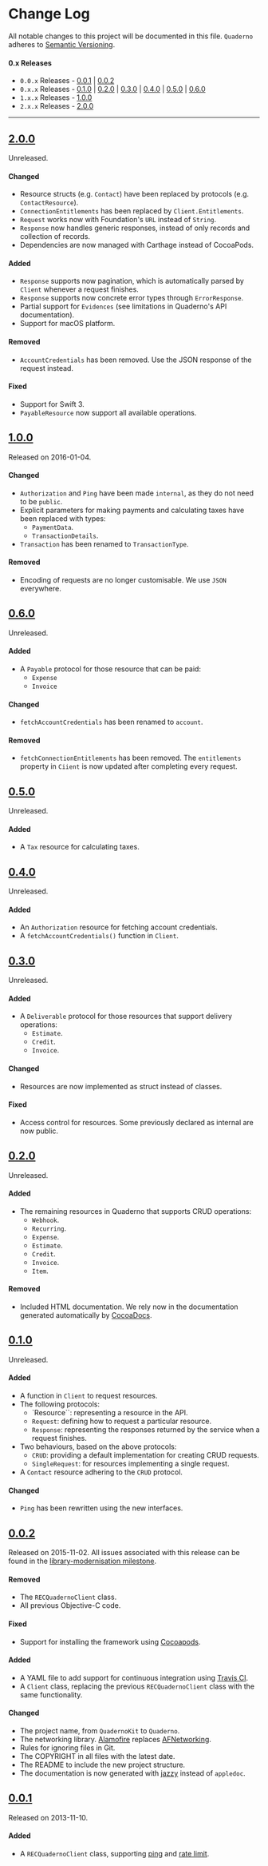 # Change Log
All notable changes to this project will be documented in this file. `Quaderno` adheres to [Semantic Versioning](http://semver.org/).

#### 0.x Releases
- `0.0.x` Releases - [0.0.1](#001) | [0.0.2](#002)
- `0.x.x` Releases - [0.1.0](#010) | [0.2.0](#020) | [0.3.0](#030) | [0.4.0](#040) | [0.5.0](#050) | [0.6.0](#060)
- `1.x.x` Releases - [1.0.0](#100)
- `2.x.x` Releases - [2.0.0](#200)

---

## [2.0.0](https://github.com/quaderno/quaderno-swift/releases/tag/2.0.0)

Unreleased.

#### Changed

- Resource structs (e.g. `Contact`) have been replaced by protocols (e.g. `ContactResource`).
- `ConnectionEntitlements` has been replaced by `Client.Entitlements`.
- `Request` works now with Foundation's `URL` instead of `String`.
- `Response` now handles generic responses, instead of only records and collection of records.
- Dependencies are now managed with Carthage instead of CocoaPods.

#### Added

- `Response` supports now pagination, which is automatically parsed by `Client` whenever a request finishes.
- `Response` supports now concrete error types through `ErrorResponse`.
- Partial support for `Evidences` (see limitations in Quaderno's API documentation).
- Support for macOS platform.

#### Removed

- `AccountCredentials` has been removed. Use the JSON response of the request instead.

#### Fixed

- Support for Swift 3.
- `PayableResource` now support all available operations.


## [1.0.0](https://github.com/quaderno/quaderno-swift/releases/tag/1.0.0)

Released on 2016-01-04.

#### Changed

- `Authorization` and `Ping` have been made `internal`, as they do not need to be `public`.
- Explicit parameters for making payments and calculating taxes have been replaced with types:
  - `PaymentData`.
  - `TransactionDetails`.
- `Transaction` has been renamed to `TransactionType`.

#### Removed

- Encoding of requests are no longer customisable. We use `JSON` everywhere.


## [0.6.0](https://github.com/quaderno/quaderno-swift/releases/tag/0.6.0)

Unreleased.

#### Added

- A `Payable` protocol for those resource that can be paid:
  - `Expense`
  - `Invoice`

#### Changed

- `fetchAccountCredentials` has been renamed to `account`.

#### Removed

- `fetchConnectionEntitlements` has been removed. The `entitlements` property in `Ciient` is now updated after completing every request.


## [0.5.0](https://github.com/quaderno/quaderno-swift/releases/tag/0.5.0)

Unreleased.

#### Added

- A `Tax` resource for calculating taxes.


## [0.4.0](https://github.com/quaderno/quaderno-swift/releases/tag/0.4.0)

Unreleased.

#### Added

- An `Authorization` resource for fetching account credentials.
- A `fetchAccountCredentials()` function in `Client`.


## [0.3.0](https://github.com/quaderno/quaderno-swift/releases/tag/0.3.0)

Unreleased.

#### Added

- A `Deliverable` protocol for those resources that support delivery operations:
  - `Estimate`.
  - `Credit`.
  - `Invoice`.

#### Changed

- Resources are now implemented as struct instead of classes.

#### Fixed

- Access control for resources. Some previously declared as internal are now public.


## [0.2.0](https://github.com/quaderno/quaderno-swift/releases/tag/0.2.0)

Unreleased.

#### Added

- The remaining resources in Quaderno that supports CRUD operations:
  - `Webhook`.
  - `Recurring`.
  - `Expense`.
  - `Estimate`.
  - `Credit`.
  - `Invoice`.
  - `Item`.

#### Removed

- Included HTML documentation. We rely now in the documentation generated automatically by [CocoaDocs](http://cocoadocs.org).


## [0.1.0](https://github.com/quaderno/quaderno-swift/releases/tag/0.1.0)

Unreleased.

#### Added

- A function in `Client` to request resources.
- The following protocols:
  - `Resource``: representing a resource in the API.
  - `Request`: defining how to request a particular resource.
  - `Response`: representing the responses returned by the service when a request finishes.
- Two behaviours, based on the above protocols:
  - `CRUD`: providing a default implementation for creating CRUD requests.
  - `SingleRequest`: for resources implementing a single request.
- A `Contact` resource adhering to the `CRUD` protocol.

#### Changed

- `Ping` has been rewritten using the new interfaces.


## [0.0.2](https://github.com/quaderno/quaderno-swift/releases/tag/0.0.2)

Released on 2015-11-02. All issues associated with this release can be found in the [library-modernisation milestone](https://github.com/elitalon/quaderno-swift/milestones/library-modernisation).

#### Removed

- The `RECQuadernoClient` class.
- All previous Objective-C code.

#### Fixed

- Support for installing the framework using [Cocoapods](https://cocoapods.org).

#### Added

- A YAML file to add support for continuous integration using [Travis CI](https://travis-ci.org).
- A `Client` class, replacing the previous `RECQuadernoClient` class with the same functionality.

#### Changed

- The project name, from `QuadernoKit` to `Quaderno`.
- The networking library. [Alamofire](https://github.com/Alamofire/Alamofire) replaces [AFNetworking](https://github.com/AFNetworking/AFNetworking).
- Rules for ignoring files in Git.
- The COPYRIGHT in all files with the latest date.
- The README to include the new project structure.
- The documentation is now generated with [jazzy](https://github.com/realm/jazzy) instead of `appledoc`.


## [0.0.1](https://github.com/quaderno/quaderno-swift/releases/tag/0.0.1)

Released on 2013-11-10.

#### Added

- A `RECQuadernoClient` class, supporting [ping](https://github.com/quaderno/quaderno-api#ping-the-api) and [rate limit](https://github.com/quaderno/quaderno-api#rate-limiting).
